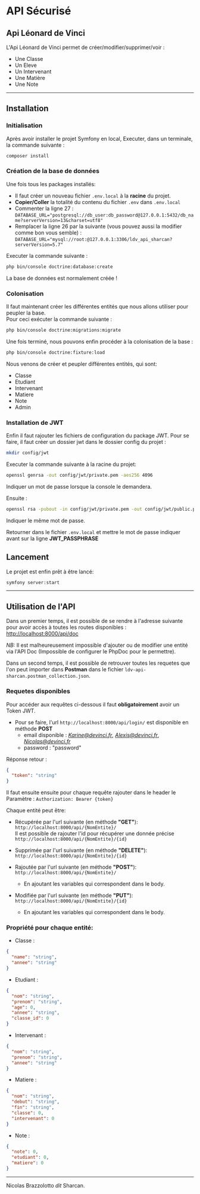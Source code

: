 # API Sécurisé 

## Api Léonard de Vinci

L'Api Léonard de Vinci permet de créer/modifier/supprimer/voir :
* Une Classe
* Un Eleve
* Un Intervenant
* Une Matière
* Une Note
---
## Installation 

### Initialisation

Après avoir installer le projet Symfony en local,
Executer, dans un terminale, la commande suivante :
```bash
composer install
```

### Création de la base de données

Une fois tous les packages installés:
* Il faut créer un nouveau fichier `.env.local` à la **racine** du projet.
* **Copier/Coller**  la totalité du contenu du fichier `.env` dans `.env.local`
* Commenter la ligne 27 :  
   `DATABASE_URL="postgresql://db_user:db_password@127.0.0.1:5432/db_name?serverVersion=13&charset=utf8"`
* Remplacer la ligne 26 par la suivante (vous pouvez aussi la modifier comme bon vous semble) :   
    `DATABASE_URL="mysql://root:@127.0.0.1:3306/ldv_api_sharcan?serverVersion=5.7"`

Executer la commande suivante :
```bash
php bin/console doctrine:database:create
```
La base de données est normalement créée !

### Colonisation

Il faut maintenant créer les différentes entités que nous allons utiliser pour peupler la base.  
Pour ceci exécuter la commande suivante :
```bash
php bin/console doctrine:migrations:migrate
```
Une fois terminé, nous pouvons enfin procéder à la colonisation de la base :
```bash
php bin/console doctrine:fixture:load
```

Nous venons de créer et peupler différentes entités, qui sont:
* Classe
* Etudiant
* Intervenant
* Matiere
* Note
* Admin

### Installation de JWT

Enfin il faut rajouter les fichiers de configuration du package JWT.
Pour se faire, il faut créer un dossier jwt dans le dossier config du projet :
```bash
mkdir config/jwt
```
Executer la commande suivante à la racine du projet:
```bash
openssl genrsa -out config/jwt/private.pem -aes256 4096
```
Indiquer un mot de passe lorsque la console le demandera.

Ensuite : 
```bash
openssl rsa -pubout -in config/jwt/private.pem -out config/jwt/public.pem
```
Indiquer le même mot de passe.

Retourner dans le fichier `.env.local` et mettre le mot de passe indiquer avant sur la ligne **JWT_PASSPHRASE**

## Lancement
Le projet est enfin prêt à être lancé:
```bash
symfony server:start
```

---

## Utilisation de l'API

Dans un premier temps, il est possible de se rendre à l'adresse suivante pour avoir accès à toutes les routes disponibles :  
[http://localhost:8000/api/doc](http://localhost:8000/api/doc)

*NB:* Il est malheureusement impossible d'ajouter ou de modifier une entité via l'API Doc (Impossible de configurer le PhpDoc pour le permettre).

Dans un second temps, il est possible de retrouver toutes les requetes que l'on peut importer dans **Postman** dans le fichier `ldv-api-sharcan.postman_collection.json`.  

### Requetes disponibles

Pour accéder aux requêtes ci-dessous il faut **obligatoirement** avoir un Token JWT.
* Pour se faire, l'url `http://localhost:8000/api/login/` est disponible en méthode **POST**
    * email disponible : *Karine@devinci.fr*, *Alexis@devinci.fr*, *Nicolas@devinci.fr*
    * password : "password"
    
Réponse retour :

```json
{
  "token": "string"
}
```

Il faut ensuite ensuite pour chaque requête rajouter dans le header le Paramètre :
`Authorization: Bearer {token}`

Chaque entité peut être:
* Récupérée par l'url suivante (en méthode **"GET"**):  
`http://localhost:8000/api/{NomEntite}/`  
Il est possible de rajouter l'id pour récupérer une donnée précise  
`http://localhost:8000/api/{NomEntite}/{id}`  
  
* Supprimée par l'url suivante (en méthode **"DELETE"**):  
  `http://localhost:8000/api/{NomEntite}/{id}`  
  
* Rajoutée par l'url suivante (en méthode **"POST"**):  
  `http://localhost:8000/api/{NomEntite}/`  
  * En ajoutant les variables qui correspondent dans le body.

* Modifiée par l'url suivante (en méthode **"PUT"**):  
  `http://localhost:8000/api/{NomEntite}/{id}`
    * En ajoutant les variables qui correspondent dans le body.


### Propriété pour chaque entité:

* Classe :
```json
{
  "name": "string",
  "annee": "string"
}
```
* Etudiant :
```json
{
  "nom": "string",
  "prenom": "string",
  "age": 0,
  "annee": "string",
  "classe_id": 0
}
```
* Intervenant :
```json
{
  "nom": "string",
  "prenom": "string",
  "annee": "string"
}
```
* Matiere :
```json
{
  "nom": "string",
  "debut": "string",
  "fin": "string",
  "classe": 0,
  "intervenant": 0
}
```
* Note :
```json
{
  "note": 0,
  "etudiant": 0,
  "matiere": 0
}
```
---

Nicolas Brazzolotto *dit* Sharcan.
